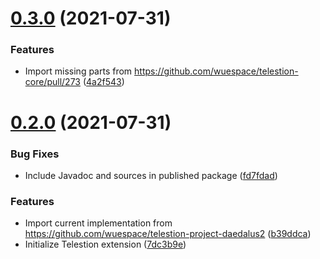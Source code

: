 # [0.3.0](https://github.com/wuespace/telestion-extension-mongodb/compare/v0.2.0...v0.3.0) (2021-07-31)


### Features

* Import missing parts from https://github.com/wuespace/telestion-core/pull/273 ([4a2f543](https://github.com/wuespace/telestion-extension-mongodb/commit/4a2f5435430dd6f11b96a1b88b781a85e54484e1))



# [0.2.0](https://github.com/wuespace/telestion-extension-mongodb/compare/7dc3b9ef624f006fbd60347a08998acc4f52b4a7...v0.2.0) (2021-07-31)


### Bug Fixes

* Include Javadoc and sources in published package ([fd7fdad](https://github.com/wuespace/telestion-extension-mongodb/commit/fd7fdadd483cb36955b58e8ed5ff74cba4f47692))


### Features

* Import current implementation from https://github.com/wuespace/telestion-project-daedalus2 ([b39ddca](https://github.com/wuespace/telestion-extension-mongodb/commit/b39ddca9f8a5089ffe7f4857c44e05a2f393a6be))
* Initialize Telestion extension ([7dc3b9e](https://github.com/wuespace/telestion-extension-mongodb/commit/7dc3b9ef624f006fbd60347a08998acc4f52b4a7))



